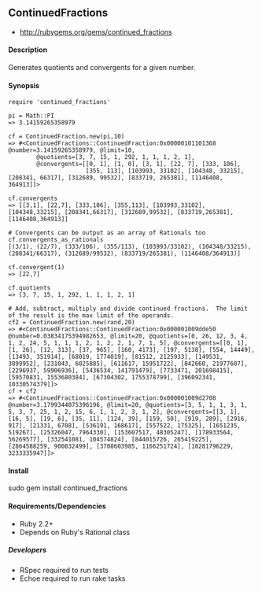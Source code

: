 ## ContinuedFractions

* http://rubygems.org/gems/continued_fractions

#### Description

Generates quotients and convergents for a given number.

#### Synopsis

    require 'continued_fractions'
  
    pi = Math::PI
    => 3.14159265358979
    
    cf = ContinuedFraction.new(pi,10)
    => #<ContinuedFractions::ContinuedFraction:0x00000101101368 @number=3.14159265358979, @limit=10,
            @quotients=[3, 7, 15, 1, 292, 1, 1, 1, 2, 1],
            @convergents=[[0, 1], [1, 0], [3, 1], [22, 7], [333, 106],
                          [355, 113], [103993, 33102], [104348, 33215], [208341, 66317], [312689, 99532], [833719, 265381], [1146408, 364913]]>
                         
    cf.convergents
    => [[3,1], [22,7], [333,106], [355,113], [103993,33102], [104348,33215], [208341,66317], [312689,99532], [833719,265381], [1146408,364913]]
    
    # Convergents can be output as an array of Rationals too
    cf.convergents_as_rationals
    [(3/1), (22/7), (333/106), (355/113), (103993/33102), (104348/33215), (208341/66317), (312689/99532), (833719/265381), (1146408/364913)]
    
    cf.convergent(1)
    => [22,7]
    
    cf.quotients
    => [3, 7, 15, 1, 292, 1, 1, 1, 2, 1]
    
    # Add, subtract, multiply and divide continued fractions.  The limit of the result is the max limit of the operands.
    cf2 = ContinuedFraction.new(rand,20)
    => #<ContinuedFractions::ContinuedFraction:0x000001009dde50 @number=0.03834175394982653, @limit=20, @quotients=[0, 26, 12, 3, 4, 1, 2, 24, 5, 1, 1, 1, 2, 1, 2, 2, 1, 7, 1, 5], @convergents=[[0, 1], [1, 26], [12, 313], [37, 965], [160, 4173], [197, 5138], [554, 14449], [13493, 351914], [68019, 1774019], [81512, 2125933], [149531, 3899952], [231043, 6025885], [611617, 15951722], [842660, 21977607], [2296937, 59906936], [5436534, 141791479], [7733471, 201698415], [59570831, 1553680384], [67304302, 1755378799], [396092341, 10330574379]]>
    cf + cf2
    => #<ContinuedFractions::ContinuedFraction:0x000001009d2708 @number=3.1799344075396196, @limit=20, @quotients=[3, 5, 1, 1, 3, 1, 5, 3, 7, 25, 1, 2, 15, 6, 1, 1, 2, 3, 1, 2], @convergents=[[3, 1], [16, 5], [19, 6], [35, 11], [124, 39], [159, 50], [919, 289], [2916, 917], [21331, 6708], [536191, 168617], [557522, 175325], [1651235, 519267], [25326047, 7964330], [153607517, 48305247], [178933564, 56269577], [332541081, 104574824], [844015726, 265419225], [2864588259, 900832499], [3708603985, 1166251724], [10281796229, 3233335947]]>

#### Install

sudo gem install continued_fractions

#### Requirements/Dependencies

* Ruby 2.2+
* Depends on Ruby's Rational class

##### Developers

* RSpec required to run tests
* Echoe required to run rake tasks
  